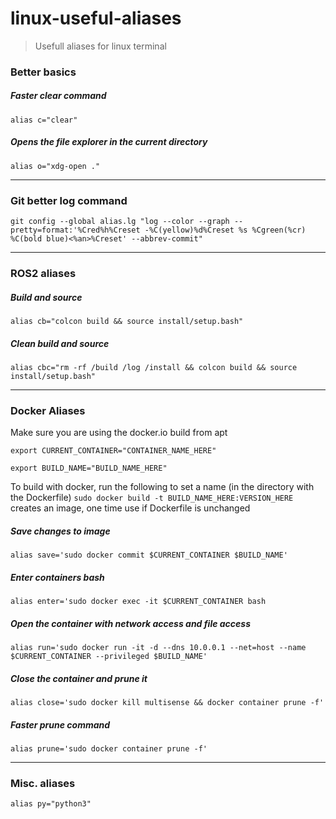 # linux-useful-aliases

> Usefull aliases for linux terminal

### Better basics

##### Faster clear command

`alias c="clear"`

##### Opens the file explorer in the current directory

`alias o="xdg-open ."`


---

### Git better log command

`git config --global alias.lg "log --color --graph --pretty=format:'%Cred%h%Creset -%C(yellow)%d%Creset %s %Cgreen(%cr) %C(bold blue)<%an>%Creset' --abbrev-commit"`

---

### ROS2 aliases

##### Build and source

`alias cb="colcon build && source install/setup.bash"`

##### Clean build and source

`alias cbc="rm -rf /build /log /install && colcon build && source install/setup.bash"`

---

### Docker Aliases
Make sure you are using the docker.io build from apt

`export CURRENT_CONTAINER="CONTAINER_NAME_HERE"`

`export BUILD_NAME="BUILD_NAME_HERE"`

To build with docker, run the following to set a name (in the directory with the Dockerfile)
`sudo docker build -t BUILD_NAME_HERE:VERSION_HERE`
creates an image, one time use if Dockerfile is unchanged

##### Save changes to image

`alias save='sudo docker commit $CURRENT_CONTAINER $BUILD_NAME'`

##### Enter containers bash

`alias enter='sudo docker exec -it $CURRENT_CONTAINER bash`

##### Open the container with network access and file access

`alias run='sudo docker run -it -d --dns 10.0.0.1 --net=host --name $CURRENT_CONTAINER --privileged $BUILD_NAME'`

##### Close the container and prune it

`alias close='sudo docker kill multisense && docker container prune -f'`

##### Faster prune command

`alias prune='sudo docker container prune -f'`

---

### Misc. aliases

`alias py="python3"`
